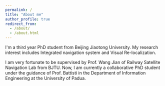 ```yaml
---
permalink: /
title: "About me"
author_profile: true
redirect_from: 
  - /about/
  - /about.html
---
```


I'm a third year PhD student from Beijing Jiaotong University. My research interest includes Integrated navigation system and Visual Re-localization.

I am very fortunate to be supervised by Prof. Wang Jian of Railway Satellite Navigation Lab from BJTU. Now, I am currently a collaborative PhD student under the guidance of Prof. Battisti in the Department of Information Engineering at the University of Padua.
